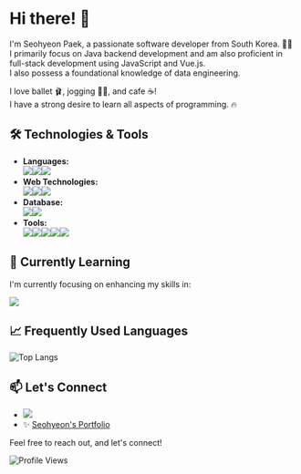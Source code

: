 # Hi there! 👋

I'm Seohyeon Paek, a passionate software developer from South Korea. 👩‍🚀
<br>
I primarily focus on Java backend development and am also proficient in full-stack development using JavaScript and Vue.js.
<br>
I also possess a foundational knowledge of data engineering.

I love ballet 🩰, jogging 🏃‍♀️, and cafe ☕!
<br>
I have a strong desire to learn all aspects of programming. 🔥

## 🛠 Technologies & Tools

- **Languages:**
  <br><img src="https://img.shields.io/badge/java-007396?style=for-the-badge&logo=java&logoColor=white"><img src="https://img.shields.io/badge/javascript-F7DF1E?style=for-the-badge&logo=javascript&logoColor=white"><img src="https://img.shields.io/badge/python-3776AB?style=for-the-badge&logo=python&logoColor=white">
- **Web Technologies:**
  <br><img src="https://img.shields.io/badge/html5-E34F26?style=for-the-badge&logo=html5&logoColor=white"><img src="https://img.shields.io/badge/css3-1572B6?style=for-the-badge&logo=css3&logoColor=white"><img src="https://img.shields.io/badge/vue.js-4FC08D?style=for-the-badge&logo=vue.js&logoColor=white">
- **Database:**
  <br><img src="https://img.shields.io/badge/oracle-F80000?style=for-the-badge&logo=oracle&logoColor=white"><img src="https://img.shields.io/badge/ibmcloud-1261FE?style=for-the-badge&logo=ibmcloud&logoColor=white">
- **Tools:**
  <br><img src="https://img.shields.io/badge/git-F05032?style=for-the-badge&logo=git&logoColor=white"><img src="https://img.shields.io/badge/visualstudiocode-007ACC?style=for-the-badge&logo=visualstudiocode&logoColor=white"><img src="https://img.shields.io/badge/eclipseide-2C2255?style=for-the-badge&logo=eclipseide&logoColor=white"><img src="https://img.shields.io/badge/intellijidea-000000?style=for-the-badge&logo=intellijidea&logoColor=white"><img src="https://img.shields.io/badge/postman-FF6C37?style=for-the-badge&logo=postman&logoColor=white">

## 🌱 Currently Learning

I'm currently focusing on enhancing my skills in:

<img src="https://img.shields.io/badge/mysql-4479A1?style=for-the-badge&logo=mysql&logoColor=white">

## 📈 Frequently Used Languages

![Top Langs](https://github-readme-stats.vercel.app/api/top-langs/?username=shpaek&layout=compact)

## 📫 Let's Connect

- [<img src="https://img.shields.io/badge/gmail-EA4335?style=for-the-badge&logo=gmail&logoColor=white">](mailto:shpaek@gmail.com)
- ✨ [Seohyeon's Portfolio](https://www.notion.so/ffecba8deff3432fac8882bdf2c63fb7?pvs=4)

Feel free to reach out, and let's connect!

![Profile Views](https://komarev.com/ghpvc/?username=shpaek)
